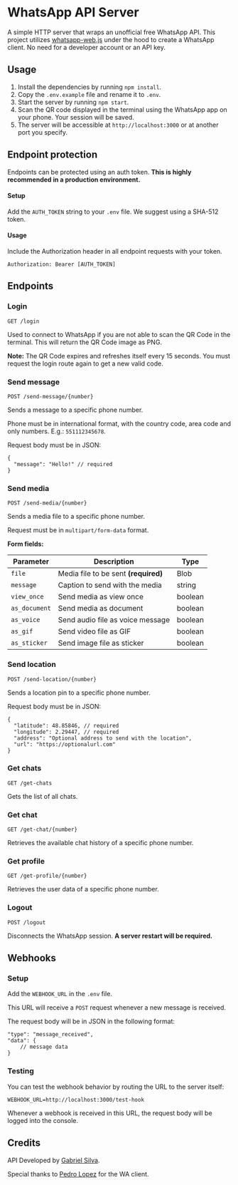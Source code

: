 # WhatsApp API Server

A simple HTTP server that wraps an unofficial free WhatsApp API. This project utilizes [whatsapp-web.js](https://github.com/pedroslopez/whatsapp-web.js) under the hood to create a WhatsApp client. No need for a developer account or an API key.

## Usage

1. Install the dependencies by running `npm install`.
2. Copy the `.env.example` file and rename it to `.env`.
3. Start the server by running `npm start`.
4. Scan the QR code displayed in the terminal using the WhatsApp app on your phone. Your session will be saved.
5. The server will be accessible at `http://localhost:3000` or at another port you specify.

## Endpoint protection

Endpoints can be protected using an auth token. **This is highly recommended in a production environment.**

#### Setup

Add the `AUTH_TOKEN` string to your `.env` file. We suggest using a SHA-512 token.

#### Usage

Include the Authorization header in all endpoint requests with your token.

`Authorization: Bearer [AUTH_TOKEN]`

## Endpoints

### Login

`GET /login`

Used to connect to WhatsApp if you are not able to scan the QR Code in the terminal. This will return the QR Code image as PNG.

**Note:** The QR Code expires and refreshes itself every 15 seconds. You must request the login route again to get a new valid code.

### Send message

`POST /send-message/{number}`

Sends a message to a specific phone number.

Phone must be in international format, with the country code, area code and only numbers. E.g.: `551112345678`.

Request body must be in JSON:

```jsonc
{
  "message": "Hello!" // required
}
```

### Send media

`POST /send-media/{number}`

Sends a media file to a specific phone number.

Request must be in `multipart/form-data` format.

**Form fields:**

| Parameter     | Description                          | Type    |
| ------------- | ------------------------------------ | ------- |
| `file`        | Media file to be sent **(required)** | Blob    |
| `message`     | Caption to send with the media       | string  |
| `view_once`   | Send media as view once              | boolean |
| `as_document` | Send media as document               | boolean |
| `as_voice`    | Send audio file as voice message     | boolean |
| `as_gif`      | Send video file as GIF               | boolean |
| `as_sticker`  | Send image file as sticker           | boolean |

### Send location

`POST /send-location/{number}`

Sends a location pin to a specific phone number.

Request body must be in JSON:

```jsonc
{
  "latitude": 48.85846, // required
  "longitude": 2.29447, // required
  "address": "Optional address to send with the location",
  "url": "https://optionalurl.com"
}
```

### Get chats

`GET /get-chats`

Gets the list of all chats.

### Get chat

`GET /get-chat/{number}`

Retrieves the available chat history of a specific phone number.

### Get profile

`GET /get-profile/{number}`

Retrieves the user data of a specific phone number.

### Logout

`POST /logout`

Disconnects the WhatsApp session. **A server restart will be required.**

## Webhooks

### Setup

Add the `WEBHOOK_URL` in the `.env` file.

This URL will receive a `POST` request whenever a new message is received.

The request body will be in JSON in the following format:

```jsonc
"type": "message_received",
"data": {
    // message data
}
```

### Testing

You can test the webhook behavior by routing the URL to the server itself:

`WEBHOOK_URL=http://localhost:3000/test-hook`

Whenever a webhook is received in this URL, the request body will be logged into the console.

## Credits

API Developed by [Gabriel Silva](https://github.com/eugabrielsilva).

Special thanks to [Pedro Lopez](https://github.com/pedroslopez) for the WA client.
